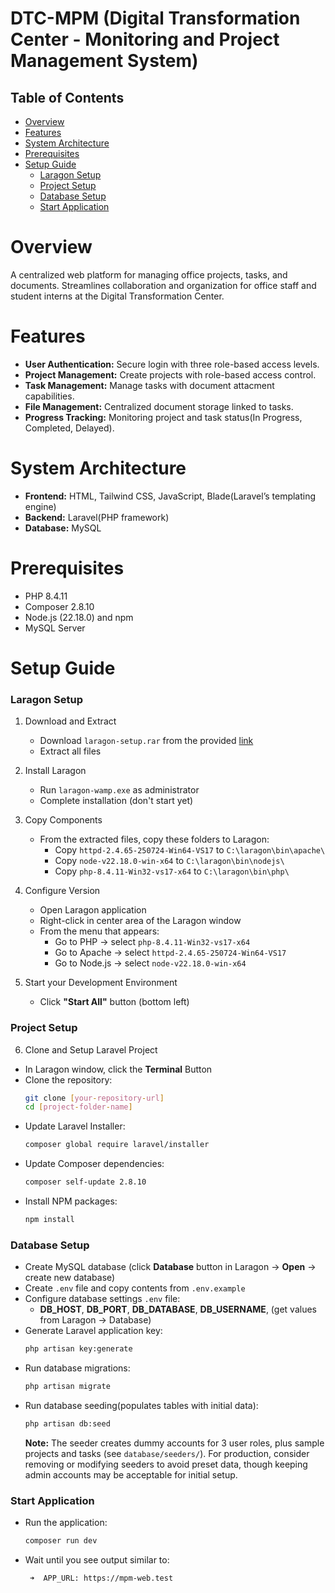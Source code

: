 # DTC-MPM (Digital Transformation Center - Monitoring and Project Management System)

## Table of Contents

-   [Overview](#overview)
-   [Features](#features)
-   [System Architecture](#system-architecture)
-   [Prerequisites](#prerequisites)
-   [Setup Guide](#setup-guide)
    -   [Laragon Setup](#laragon-setup)
    -   [Project Setup](#project-setup)
    -   [Database Setup](#database-setup)
    -   [Start Application](#start-application)

# Overview

A centralized web platform for managing office projects, tasks, and documents. Streamlines collaboration and organization for office staff and student interns at the Digital Transformation Center.

# Features

-   **User Authentication:** Secure login with three role-based access levels.
-   **Project Management:** Create projects with role-based access control.
-   **Task Management:** Manage tasks with document attacment capabilities.
-   **File Management:** Centralized document storage linked to tasks.
-   **Progress Tracking:** Monitoring project and task status(In Progress, Completed, Delayed).

# System Architecture

-   **Frontend:** HTML, Tailwind CSS, JavaScript, Blade(Laravel’s templating engine)
-   **Backend:** Laravel(PHP framework)
-   **Database:** MySQL

# Prerequisites

-   PHP 8.4.11
-   Composer 2.8.10
-   Node.js (22.18.0) and npm
-   MySQL Server

# Setup Guide

### Laragon Setup

1. Download and Extract

    - Download `laragon-setup.rar` from the provided [link](https://drive.google.com/file/d/1vaB29rXovB7327_rFK5HJF1MIfggOCVs/view?usp=sharing)
    - Extract all files

2. Install Laragon
    - Run `laragon-wamp.exe` as administrator
    - Complete installation (don't start yet)
3. Copy Components
    - From the extracted files, copy these folders to Laragon:
        - Copy `httpd-2.4.65-250724-Win64-VS17` to `C:\laragon\bin\apache\`
        - Copy `node-v22.18.0-win-x64` to `C:\laragon\bin\nodejs\`
        - Copy `php-8.4.11-Win32-vs17-x64` to `C:\laragon\bin\php\`
4. Configure Version
    - Open Laragon application
    - Right-click in center area of the Laragon window
    - From the menu that appears:
        - Go to PHP -> select `php-8.4.11-Win32-vs17-x64`
        - Go to Apache -> select `httpd-2.4.65-250724-Win64-VS17`
        - Go to Node.js -> select `node-v22.18.0-win-x64`
5. Start your Development Environment
    - Click **"Start All"** button (bottom left)

### Project Setup

6.  Clone and Setup Laravel Project

-   In Laragon window, click the **Terminal** Button
-   Clone the repository:
    ```sh
    git clone [your-repository-url]
    cd [project-folder-name]
    ```
-   Update Laravel Installer:
    ```sh
    composer global require laravel/installer
    ```
-   Update Composer dependencies:
    ```sh
    composer self-update 2.8.10
    ```
-   Install NPM packages:
    ```sh
    npm install
    ```

### Database Setup

-   Create MySQL database (click **Database** button in Laragon -> **Open** -> create new database)
-   Create `.env` file and copy contents from `.env.example`
-   Configure database settings `.env` file:
    -   **DB_HOST**, **DB_PORT**, **DB_DATABASE**, **DB_USERNAME**, (get values from Laragon -> Database)
-   Generate Laravel application key:
    ```sh
    php artisan key:generate
    ```
-   Run database migrations:
    ```sh
    php artisan migrate
    ```
-   Run database seeding(populates tables with initial data):
    ```sh
    php artisan db:seed
    ```
    **Note:** The seeder creates dummy accounts for 3 user roles, plus sample projects and tasks (see `database/seeders/`). For production, consider removing or modifying seeders to avoid preset data, though keeping admin accounts may be acceptable for initial setup.

### Start Application

-   Run the application:

    ```sh
    composer run dev
    ```

-   Wait until you see output similar to:
    ```sh
     ➜  APP_URL: https://mpm-web.test
    ```
